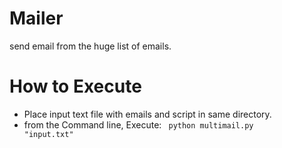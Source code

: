 # Mailer
send email from the huge list of emails.

How to Execute
==============

* Place input text file with emails and script in same directory.
* from the Command line, Execute: <code> python multimail.py "input.txt" </code>
